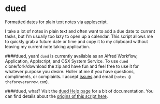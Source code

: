 dued
====
Formatted dates for plain text notes via applescript. 

I take a lot of notes in plain text and often want to add a due date to current tasks, but I'm usually too lazy to open up a calendar. This script allows me to quickly grab a future date or time and copy it to my clipboard without leaving my current note taking application.  

####dued, yeah!
`dued` is currently available as an Alfred Workflow, Application, Applscript, and OSX System Service. To use `dued` clone/fork/download the zip and have fun and feel free to use it for whatever purpose you desire. Holler at me if you have questions, compliments, or complaints. I accept [issues](https://github.com/unforswearing/dued/issues) and email (`notes @ theforeverarrow.com`).   

####dued, what?
Visit the [dued Help page](https://github.com/unforswearing/dued/blob/master/help.md) for a bit of documentation.        You can find details about the [origins of this script here](http://scriptogr.am/unforswearing/post/future-dates). 
